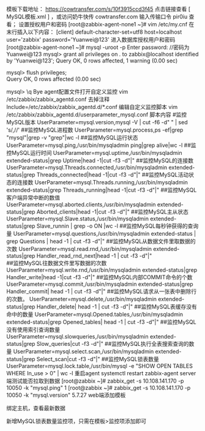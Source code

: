 
模板下载地址：
https://cowtransfer.com/s/10f3915ccd3f45 点击链接查看 [ MySQL模板.xml ] ，或访问奶牛快传 cowtransfer.com 输入传输口令 pir0iu 查看；
设置授权用户和密码
[root@zabbix-agent-none1 ~]# vim /etc/my.cnf
在末行插入以下内容：
[client]
default-character-set=utf8
host=localhost
user='zabbix'
password='Yuanwei@123'
进入数据库授权用户和密码
[root@zabbix-agent-none1 ~]# mysql -uroot -p
Enter password:    //密码为Yuanwei@123
mysql>  grant all privileges on *.* to zabbix@localhost identified by 'Yuanwei@123';
Query OK, 0 rows affected, 1 warning (0.00 sec)

mysql> flush privileges;  
Query OK, 0 rows affected (0.00 sec)

mysql> \q
Bye
agent配置文件打开自定义监控
vim /etc/zabbix/zabbix_agentd.conf
去掉注释
Include=/etc/zabbix/zabbix_agentd.d/*.conf
编辑自定义监控脚本
vim /etc/zabbix/zabbix_agentd.d/userparameter_mysql.conf
脚本内容
#监控MySQL版本
UserParameter=mysql.version,mysql -V | cut -f6 -d" " | sed 's/,//'
##监控MySQL进程数
UserParameter=mysql.process,ps -ef|grep "mysql"|grep -v "grep"|wc -l
##监控MySQL运行状态
UserParameter=mysql.ping,/usr/bin/mysqladmin ping|grep alive|wc -l
##监控MySQL运行时间
UserParameter=mysql.uptime,/usr/bin/mysqladmin extended-status|grep Uptime|head -1|cut -f3 -d"|"
##监控MySQL的连接数
UserParameter=mysql.Threads.connected,/usr/bin/mysqladmin extended-status|grep Threads_connected|head -1|cut -f3 -d"|"
##监控MySQL活动状态的连接数
UserParameter=mysql.Threads.running,/usr/bin/mysqladmin extended-status|grep Threads_running|head -1|cut -f3 -d"|"
##监控MySQL客户端异常中断的数值
UserParameter=mysql.aborted.clients,/usr/bin/mysqladmin extended-status|grep Aborted_clients|head -1|cut -f3 -d"|"
##监控MySQL主从状态
UserParameter=mysql.Slave.status,/usr/bin/mysqladmin extended-status|grep Slave_runnin | grep -o ON |wc -l
##监控MySQL每秒钟获得的查询量
UserParameter=mysql.questions,/usr/bin/mysqladmin extended-status | grep Questions | head -1 | cut -f3 -d"|" 
##监控MySQL从数据文件里取数据的次数
UserParameter=mysql.read.rnd,/usr/bin/mysqladmin extended-status|grep Handler_read_rnd_next|head -1 | cut -f3 -d"|"  
##监控MySQL往数据文件里写数据的次数
UserParameter=mysql.write.rnd,/usr/bin/mysqladmin extended-status|grep Handler_write|head -1|cut -f3 -d"|" 
##监控MySQL内部COMMIT命令的个数
UserParameter=mysql.commit,/usr/bin/mysqladmin extended-status|grep Handler_commit| head -1 | cut -f3 -d"|" 
##监控MySQL请求从一张表中删除行的次数。
UserParameter=mysql.delete,/usr/bin/mysqladmin extended-status|grep Handler_delete| head -1 | cut -f3 -d"|" 
##监控MySQL表缓存没有命中的数量
UserParameter=mysql.Opened.tables,/usr/bin/mysqladmin extended-status|grep Opened_tables| head -1 | cut -f3 -d"|" 
##监控MySQL没有使用索引查询数量
UserParameter=mysql.slowqueries,/usr/bin/mysqladmin extended-status|grep Slow_queries|cut -f3 -d"|"
##监控MySQL执行全表搜索查询的数量
UserParameter=mysql.select.scan,/usr/bin/mysqladmin extended-status|grep Select_scan|cut -f3 -d"|"
##监控MySQL锁表数量
UserParameter=mysql.lock.table,/usr/bin/mysql -e "SHOW OPEN TABLES WHERE In_use > 0" | wc -l
重启agent
systemctl restart zabbix-agent
server端测试能否拉取到数据
[root@zabbix ~]# zabbix_get -s 10.108.141.170 -p 10050 -k "mysql.ping"
1
[root@zabbix ~]# zabbix_get -s 10.108.141.170 -p 10050 -k "mysql.version"
5.7.27
web端添加模板

绑定主机，查看最新数据


新增MySQL锁表数量监控项，只需在模板>监控项添加即可


